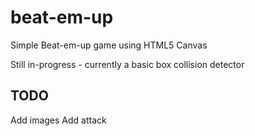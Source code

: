# beat-em-up

Simple Beat-em-up game using HTML5 Canvas

Still in-progress - currently a basic box collision detector

## TODO

Add images
Add attack
